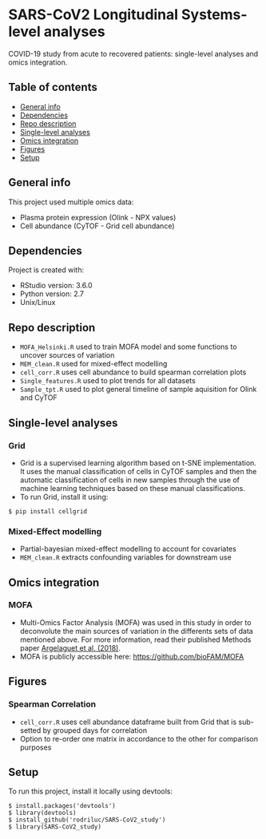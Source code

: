 # SARS-CoV2 Longitudinal Systems-level analyses 
COVID-19 study from acute to recovered patients: single-level analyses and omics integration.

## Table of contents
* [General info](#general-info)
* [Dependencies](#dependencies)
* [Repo description](#repo-description)
* [Single-level analyses](#single-level-analyses)
* [Omics integration](#omics-integration)
* [Figures](#figures)
* [Setup](#setup)

## General info
This project used multiple omics data:
- Plasma protein expression (Olink - NPX values)
- Cell abundance (CyTOF - Grid cell abundance)
	
## Dependencies
Project is created with:
* RStudio version: 3.6.0
* Python version: 2.7
* Unix/Linux

## Repo description
- ```MOFA_Helsinki.R``` used to train MOFA model and some functions to uncover sources of variation 
- ```MEM_clean.R``` used for mixed-effect modelling 
- ```cell_corr.R``` uses cell abundance to build spearman correlation plots
- ```Single_features.R``` used to plot trends for all datasets
- ```Sample_tpt.R``` used to plot general timeline of sample aquisition for Olink and CyTOF

## Single-level analyses
### Grid
- Grid is a supervised learning algorithm based on t-SNE implementation. It uses the manual classification of cells in CyTOF samples and then the automatic classification of cells in new samples through the use of machine learning techniques based on these manual classifications.
- To run Grid, install it using:
```
$ pip install cellgrid
```
### Mixed-Effect modelling
- Partial-bayesian mixed-effect modelling to account for covariates 
- ```MEM_clean.R``` extracts confounding variables for downstream use 

## Omics integration
### MOFA
- Multi-Omics Factor Analysis (MOFA) was used in this study in order to deconvolute the main sources of variation in the differents sets of data mentioned above. For more information, read their published Methods paper [Argelaguet et al. (2018)](https://www.embopress.org/doi/10.15252/msb.20178124). 
- MOFA is publicly accessible here: https://github.com/bioFAM/MOFA 

## Figures
### Spearman Correlation 
- ```cell_corr.R``` uses cell abundance dataframe built from Grid that is sub-setted by grouped days for correlation
- Option to re-order one matrix in accordance to the other for comparison purposes

## Setup
To run this project, install it locally using devtools:

```
$ install.packages('devtools')
$ library(devtools)
$ install_github('rodriluc/SARS-CoV2_study')
$ library(SARS-CoV2_study)
```
